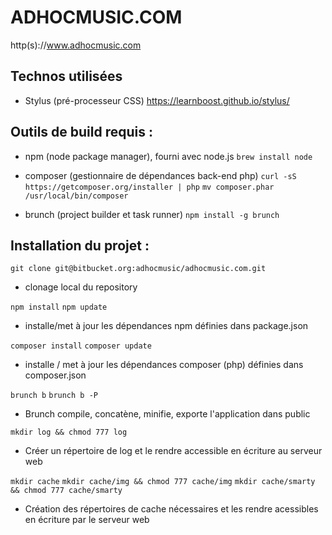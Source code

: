 # ADHOCMUSIC.COM

http(s)://www.adhocmusic.com

## Technos utilisées

* Stylus (pré-processeur CSS)
  https://learnboost.github.io/stylus/

## Outils de build requis :

* npm (node package manager), fourni avec node.js
`brew install node`

* composer (gestionnaire de dépendances back-end php)
`curl -sS https://getcomposer.org/installer | php`
`mv composer.phar /usr/local/bin/composer`

* brunch (project builder et task runner)
`npm install -g brunch`

## Installation du projet :

`git clone git@bitbucket.org:adhocmusic/adhocmusic.com.git`
- clonage local du repository

`npm install`
`npm update`
- installe/met à jour les dépendances npm définies dans package.json

`composer install`
`composer update`
- installe / met à jour les dépendances composer (php) définies dans composer.json

`brunch b`
`brunch b -P`
- Brunch compile, concatène, minifie, exporte l'application dans public

`mkdir log && chmod 777 log`
- Créer un répertoire de log et le rendre accessible en écriture au serveur web

`mkdir cache`
`mkdir cache/img && chmod 777 cache/img`
`mkdir cache/smarty && chmod 777 cache/smarty`
- Création des répertoires de cache nécessaires et les rendre acessibles en écriture par le serveur web
